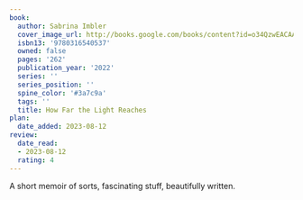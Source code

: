 ```yaml
---
book:
  author: Sabrina Imbler
  cover_image_url: http://books.google.com/books/content?id=o34QzwEACAAJ&printsec=frontcover&img=1&zoom=1&source=gbs_api
  isbn13: '9780316540537'
  owned: false
  pages: '262'
  publication_year: '2022'
  series: ''
  series_position: ''
  spine_color: '#3a7c9a'
  tags: ''
  title: How Far the Light Reaches
plan:
  date_added: 2023-08-12
review:
  date_read:
  - 2023-08-12
  rating: 4
---
```

A short memoir of sorts, fascinating stuff, beautifully written.
